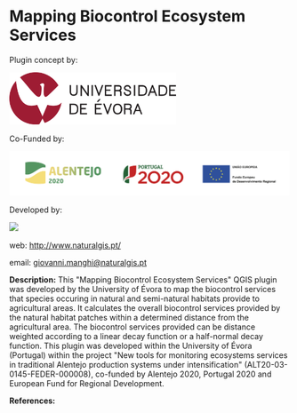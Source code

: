 # Mapping Biocontrol Ecosystem Services

Plugin concept by:

<img src="https://github.com/NaturalGIS/mapping_ecosystem_services/blob/master/img/uevora.png" width="300">

Co-Funded by:

<img src="https://github.com/NaturalGIS/mapping_ecosystem_services/blob/master/img/grupodelogosfinanciamento-06.png" width="600">

Developed by:

<img src="https://github.com/NaturalGIS/naturalgis_ntv2_transformations/blob/master/icons/naturalgis.png">

web: http://www.naturalgis.pt/ 

email: giovanni.manghi@naturalgis.pt

**Description:**
This "Mapping Biocontrol Ecosystem Services" QGIS plugin was developed by the University of Évora to map the biocontrol services that species occuring in natural and semi-natural habitats provide to agricultural areas. It calculates the overall biocontrol services provided by the natural habitat patches within a determined distance from the agricultural area. The biocontrol services provided can be distance weighted according to a linear decay function or a half-normal decay function. This plugin was developed within the University of Évora (Portugal) within the project "New tools for monitoring ecosystems services in traditional Alentejo production systems under intensification" (ALT20-03-0145-FEDER-000008), co-funded by Alentejo 2020, Portugal 2020 and European Fund for Regional Development.

**References:**
